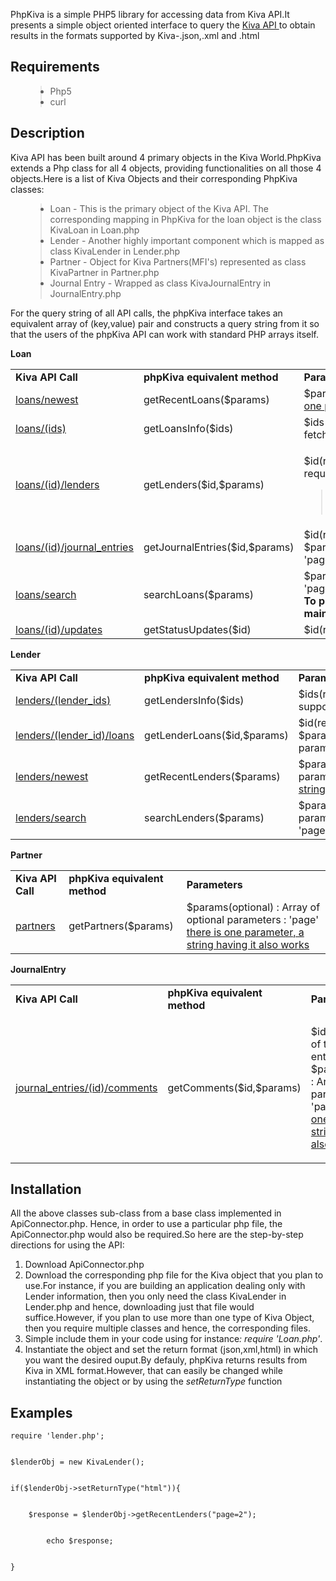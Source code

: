 PhpKiva is a simple PHP5 library for accessing data from Kiva API.It presents a simple object oriented interface to query the <a href='http://build.kiva.org'>Kiva API </a>to obtain results in the formats supported by Kiva-.json,.xml and .html

<h2>Requirements</h2>
<ul>
<blockquote><li>Php5</li>
<li>curl</li>
</ul>
<h2>Description</h2>
<p>Kiva API has been built around 4 primary objects in the Kiva World.PhpKiva extends a Php class for all 4 objects, providing functionalities on all those 4 objects.Here is a list of Kiva Objects and their corresponding PhpKiva classes:</p>
<ul>
<blockquote><li>Loan - This is the primary object of the Kiva API. The corresponding mapping in PhpKiva for the loan object is the class KivaLoan in Loan.php</li>
<li>Lender - Another highly important component which is mapped as class KivaLender in Lender.php</li>
<li>Partner - Object for Kiva Partners(MFI's) represented as class KivaPartner in Partner.php</li>
<li>Journal Entry - Wrapped as class KivaJournalEntry in JournalEntry.php</li>
</ul>
<p>For the query string of all API calls, the phpKiva interface takes an equivalent array of (key,value) pair and constructs a query string from it so that the users of the phpKiva API can work with standard PHP arrays itself.</p>
<p><strong>Loan</strong></p>
<table width='1055'>
<tr>
<blockquote><td width='156'><strong>Kiva API Call</strong></td>
<td width='225'><strong>phpKiva equivalent method</strong></td>
<td width='658'><strong>Parameters</strong></td>
</blockquote></tr>
<tr>
<blockquote><td><a href='http://developers.wiki.kiva.org/KivaAPI#loans/newest'>loans/newest</a></td>
<td>getRecentLoans($params)</td>
<td>$params(optional): Array of optional parameters : 'page' <a href='since.md'>there is one parameter, a string having it also works</a></td>
</blockquote></tr>
<tr>
<blockquote><td><a href='http://developers.wiki.kiva.org/KivaAPI#loans/ltidsgt'>loans/(ids)</a></td>
<td>getLoansInfo($ids)</td>
<td>$ids(required) : array of ids((upto 10 supported by Kiva Api)) to fetch info for.</td>
</blockquote></tr>
<tr>
<blockquote><td><a href='http://developers.wiki.kiva.org/KivaAPI#loans/ltidgt/lenders'>loans/(id)/lenders</a></td>
<td>getLenders($id,$params)</td>
<td><p>$id(required) : id of the loan for which lender information is required.<br />
<blockquote>$params(optional) : Array of optional parameters : 'page' <a href='since.md'>there is one parameter, a string having it also works</a><br />
</blockquote></p>    </td>
</blockquote></tr>
<tr>
<blockquote><td><a href='http://developers.wiki.kiva.org/KivaAPI#loans/ltidgt/journalentries'>loans/(id)/journal_entries</a></td>
<td>getJournalEntries($id,$params)</td>
<td>$id(required) : The identification number for a loan<br />
$params(optional) : Array of optional parameters : 'page','include_bulk'<br /></td>
</blockquote></tr>
<tr>
<blockquote><td><a href='http://developers.wiki.kiva.org/KivaAPI#loans/search'>loans/search</a></td>
<td>searchLoans($params)</td>
<td>$params(optional) : Array of optional parameters : 'page','status','gender','sector','region','country_code','partner','q'<br />
<b>To provide a list of 'sector','region' construct an array within the main array at these keys</td>
</blockquote></tr></b><tr>
<blockquote><td><a href='http://developers.wiki.kiva.org/KivaAPI#loans/ltidgt/updates'>loans/(id)/updates</a></td>
<td>getStatusUpdates($id)</td>
<td>$id(required)</td>
</blockquote></tr>
</table>
<p><strong>Lender</strong></p>
<table width='1052'>
<tr>
<blockquote><td width='154'><strong>Kiva API Call</strong></td>
<td width='234'><strong>phpKiva equivalent method</strong></td>
<td width='648'><strong>Parameters</strong></td>
</blockquote></tr>
<tr>
<blockquote><td><a href='http://developers.wiki.kiva.org/KivaAPI#lenders/ltlenderidsgt'>lenders/(lender_ids)</a></td>
<td>getLendersInfo($ids)</td>
<td>$ids(required) : array of ids((upto 10 supported by Kiva Api)) to fetch info for.</td>
</blockquote></tr>
<tr>
<blockquote><td><a href='http://developers.wiki.kiva.org/KivaAPI#lenders/ltlenderidgt/loans'>lenders/(lender_id)/loans</a></td>
<td>getLenderLoans($id,$params)</td>
<td>$id(required) : The lender ID of a kiva lender <br />
$params(optional) : Array of optional parameters : 'sort_by','page'</td>
</blockquote></tr>
<tr>
<blockquote><td><a href='http://developers.wiki.kiva.org/KivaAPI#lenders/newest'>lenders/newest</a></td>
<td>getRecentLenders($params)</td>
<td>$params(optional) : Array of optional parameters : 'page' <a href='since.md'>there is one parameter, a string having it also works</a></td>
</blockquote></tr>
<tr>
<blockquote><td><a href='http://developers.wiki.kiva.org/KivaAPI#lenders/search'>lenders/search</a></td>
<td>searchLenders($params)</td>
<td>$params (optional): Array of optional parameters : 'page','sort_by','occupation','country_code','q'</td>
</blockquote></tr>
</table>
<p><strong>Partner</strong> </p>
<table width='1048'>
<tr>
<blockquote><td width='106'><strong>Kiva API Call</strong></td>
<td width='207'><strong>phpKiva equivalent method</strong></td>
<td width='719'><strong>Parameters</strong></td>
</blockquote></tr>
<tr>
<blockquote><td><a href='http://developers.wiki.kiva.org/KivaAPI#partners'>partners</a></td>
<td>getPartners($params)</td>
<td>$params(optional) : Array of optional parameters : 'page' <a href='since.md'>there is one parameter, a string having it also works</a></td>
</blockquote></tr>
</table>
<p><strong>JournalEntry</strong></p>
<table width='1046'>
<tr>
<blockquote><td width='186'><strong>Kiva API Call</strong></td>
<td width='136'><strong>phpKiva equivalent method</strong></td>
<td width='708'><strong>Parameters</strong></td>
</blockquote></tr>
<tr>
<blockquote><td><a href='http://developers.wiki.kiva.org/KivaAPI#journalentries/ltidgt/comments'>journal_entries/(id)/comments</a></td>
<td>getComments($id,$params)</td>
<td><p>$id (required): id of the journal entry  <br />
$params(optional) : Array of optional parameters : 'page' <a href='since.md'>there is one parameter, a string having it also works</a></p>    </td>
</blockquote></tr>
</table>
<h2>Installation</h2>
<p>All the above classes sub-class from a base class implemented in ApiConnector.php. Hence, in order to use a particular php file, the ApiConnector.php would also be required.So here are the step-by-step directions for using the API:</p>
<ol>
<li>Download ApiConnector.php</li>
<li>Download the corresponding php file for the Kiva object that you plan to use.For instance, if you are building an application dealing only with Lender information, then you only need the class KivaLender in Lender.php and hence, downloading just that file would suffice.However, if you plan to use more than one type of Kiva Object, then you require multiple classes and hence, the corresponding files.</li>
<li>Simple include them in your code using for instance<em>: require 'Loan.php'</em>.</li>
<li>Instantiate the object and set the return format (json,xml,html) in which you want the desired ouput.By defauly, phpKiva returns results from Kiva in XML format.However, that can easily be changed while instantiating the object or by using the <em>setReturnType</em> function</li>
</ol>
<h2>Examples</h2>
<pre><code>require 'lender.php';<br>
$lenderObj = new KivaLender();<br>
if($lenderObj-&gt;setReturnType("html")){<br>
	$response = $lenderObj-&gt;getRecentLenders("page=2");<br>
        echo $response;<br>
}<br>
</code></pre>